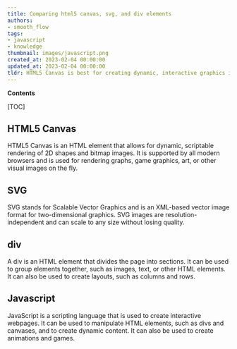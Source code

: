 ```yaml
---
title: Comparing html5 canvas, svg, and div elements
authors:
- smooth_flow
tags:
- javascript
- knowledge
thumbnail: images/javascript.png
created_at: 2023-02-04 00:00:00
updated_at: 2023-02-04 00:00:00
tldr: HTML5 Canvas is best for creating dynamic, interactive graphics in Javascript, SVG is best for creating static vector graphics, and div is best for creating simple, static HTML elements.
---
```


**Contents**

[TOC]

## HTML5 Canvas
HTML5 Canvas is an HTML element that allows for dynamic, scriptable rendering of 2D shapes and bitmap images. It is supported by all modern browsers and is used for rendering graphs, game graphics, art, or other visual images on the fly.

## SVG
SVG stands for Scalable Vector Graphics and is an XML-based vector image format for two-dimensional graphics. SVG images are resolution-independent and can scale to any size without losing quality.

## div
A div is an HTML element that divides the page into sections. It can be used to group elements together, such as images, text, or other HTML elements. It can also be used to create layouts, such as columns and rows.

## Javascript
JavaScript is a scripting language that is used to create interactive webpages. It can be used to manipulate HTML elements, such as divs and canvases, and to create dynamic content. It can also be used to create animations and games.
